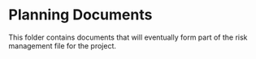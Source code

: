 # Planning Documents

This folder contains documents that will eventually form part of the risk management file for the project. 
